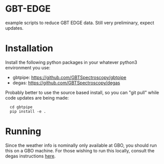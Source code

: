 # GBT-EDGE

example scripts to reduce GBT EDGE data. Still very preliminary, expect updates.

# Installation

Install the following python packages in your whatever python3 environment you use:

* gbtpipe: https://github.com/GBTSpectroscopy/gbtpipe
* degas:   https://github.com/GBTSpectroscopy/degas

Probably better to use the source based install, so you can "git pull" while code updates are being made:

	  cd gbtpipe
      pip install -e .
	  
# Running

Since the weather info is nominally only available at GBO, you should run this on a GBO machine.
For those wishing to run this locally, consult the degas instructions
[here](https://github.com/GBTSpectroscopy/degas/blob/master/README.md#local-installation-of-the-degas-pipeline).



